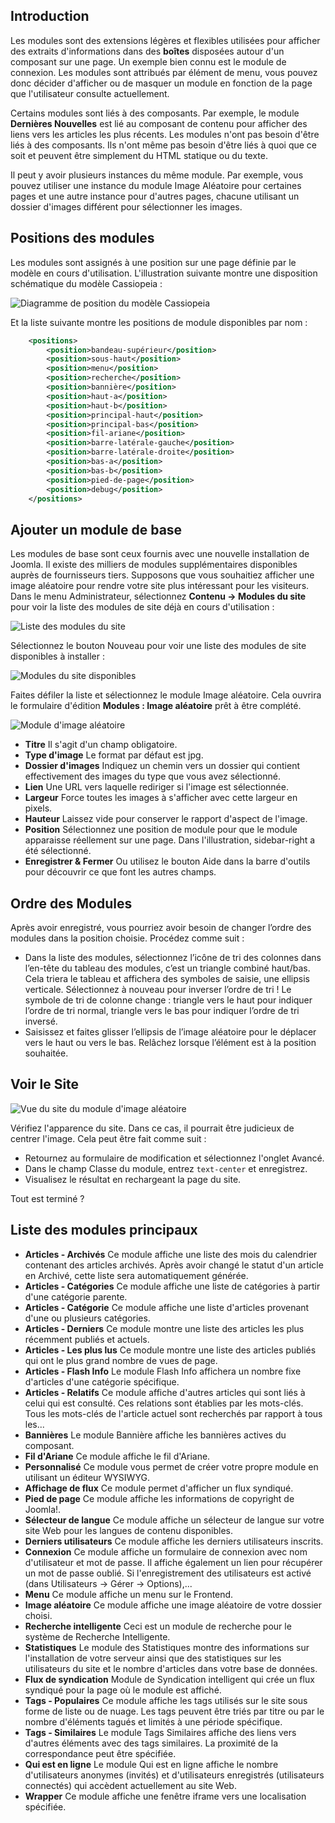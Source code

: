 <!-- Filename: J4.x:Site_Modules / Display title: Modules du Site  -->

## Introduction

Les modules sont des extensions légères et flexibles utilisées pour afficher des extraits
d'informations dans des **boîtes** disposées autour d'un composant sur une page. Un
exemple bien connu est le module de connexion. Les modules sont attribués par élément de menu, vous pouvez donc décider d'afficher ou de masquer un module en fonction de la page
que l'utilisateur consulte actuellement.

Certains modules sont liés à des composants. Par exemple, le module **Dernières Nouvelles**
est lié au composant de contenu pour afficher des liens vers les articles les plus récents. Les modules n'ont pas besoin d'être liés à des composants. Ils n'ont même pas besoin d'être liés à quoi que ce soit et peuvent être simplement du HTML statique ou du texte.

Il peut y avoir plusieurs instances du même module. Par exemple, vous pouvez
utiliser une instance du module Image Aléatoire pour certaines pages et une autre
instance pour d'autres pages, chacune utilisant un dossier d'images différent pour sélectionner les images.

## Positions des modules

Les modules sont assignés à une position sur une page définie par le modèle en cours d'utilisation. L'illustration suivante montre une disposition schématique du modèle Cassiopeia :

![Diagramme de position du modèle Cassiopeia](../../../en/images/modules/cassiopeia-template-positions.png)

Et la liste suivante montre les positions de module disponibles par nom :

```xml
    <positions>
        <position>bandeau-supérieur</position>
        <position>sous-haut</position>
        <position>menu</position>
        <position>recherche</position>
        <position>bannière</position>
        <position>haut-a</position>
        <position>haut-b</position>
        <position>principal-haut</position>
        <position>principal-bas</position>
        <position>fil-ariane</position>
        <position>barre-latérale-gauche</position>
        <position>barre-latérale-droite</position>
        <position>bas-a</position>
        <position>bas-b</position>
        <position>pied-de-page</position>
        <position>debug</position>
    </positions>
```

## Ajouter un module de base

Les modules de base sont ceux fournis avec une nouvelle installation de Joomla. Il existe des milliers de modules supplémentaires disponibles auprès de fournisseurs tiers. Supposons que vous souhaitiez afficher une image aléatoire pour rendre votre site plus intéressant pour les visiteurs. Dans le menu Administrateur, sélectionnez **Contenu → Modules du site** pour voir la liste des modules de site déjà en cours d'utilisation :

![Liste des modules du site](../../../en/images/modules/cassiopeia-modules-list.png)

Sélectionnez le bouton Nouveau pour voir une liste des modules de site disponibles à installer :

![Modules du site disponibles](../../../en/images/modules/cassiopeia-modules-available.png)

Faites défiler la liste et sélectionnez le module Image aléatoire. Cela ouvrira le formulaire d'édition **Modules : Image aléatoire** prêt à être complété.

![Module d'image aléatoire](../../../en/images/modules/cassiopeia-module-random-image.png)

- **Titre** Il s'agit d'un champ obligatoire.
- **Type d'image** Le format par défaut est jpg.
- **Dossier d'images** Indiquez un chemin vers un dossier qui contient effectivement des images du type que vous avez sélectionné.
- **Lien** Une URL vers laquelle rediriger si l'image est sélectionnée.
- **Largeur** Force toutes les images à s'afficher avec cette largeur en pixels.
- **Hauteur** Laissez vide pour conserver le rapport d'aspect de l'image.
- **Position** Sélectionnez une position de module pour que le module apparaisse réellement sur une page. Dans l'illustration, sidebar-right a été sélectionné.
- **Enregistrer & Fermer** Ou utilisez le bouton Aide dans la barre d'outils pour découvrir ce que font les autres champs.

## Ordre des Modules

Après avoir enregistré, vous pourriez avoir besoin de changer l’ordre des modules dans la position choisie. Procédez comme suit :

- Dans la liste des modules, sélectionnez l’icône de tri des colonnes dans l’en-tête du tableau des modules, c’est un triangle combiné haut/bas. Cela triera le tableau et affichera des symboles de saisie, une ellipsis verticale. Sélectionnez à nouveau pour inverser l’ordre de tri ! Le symbole de tri de colonne change : triangle vers le haut pour indiquer l’ordre de tri normal, triangle vers le bas pour indiquer l’ordre de tri inversé.
- Saisissez et faites glisser l’ellipsis de l’image aléatoire pour le déplacer vers le haut ou vers le bas. Relâchez lorsque l’élément est à la position souhaitée.

## Voir le Site

![Vue du site du module d'image aléatoire](../../../en/images/modules/cassiopeia-module-random-image-site.png)

Vérifiez l'apparence du site. Dans ce cas, il pourrait être judicieux de centrer l'image. Cela peut être fait comme suit :

- Retournez au formulaire de modification et sélectionnez l'onglet Avancé.
- Dans le champ Classe du module, entrez `text-center` et enregistrez.
- Visualisez le résultat en rechargeant la page du site.

Tout est terminé ?

## Liste des modules principaux

- **Articles - Archivés** Ce module affiche une liste des mois du calendrier contenant des articles archivés. Après avoir changé le statut d'un article en Archivé, cette liste sera automatiquement générée.
- **Articles - Catégories** Ce module affiche une liste de catégories à partir d'une catégorie parente.
- **Articles - Catégorie** Ce module affiche une liste d'articles provenant d'une ou plusieurs catégories.
- **Articles - Derniers** Ce module montre une liste des articles les plus récemment publiés et actuels.
- **Articles - Les plus lus** Ce module montre une liste des articles publiés qui ont le plus grand nombre de vues de page.
- **Articles - Flash Info** Le module Flash Info affichera un nombre fixe d'articles d'une catégorie spécifique.
- **Articles - Relatifs** Ce module affiche d'autres articles qui sont liés à celui qui est consulté. Ces relations sont établies par les mots-clés. Tous les mots-clés de l'article actuel sont recherchés par rapport à tous les...
- **Bannières** Le module Bannière affiche les bannières actives du composant.
- **Fil d'Ariane** Ce module affiche le fil d'Ariane.
- **Personnalisé** Ce module vous permet de créer votre propre module en utilisant un éditeur WYSIWYG.
- **Affichage de flux** Ce module permet d'afficher un flux syndiqué.
- **Pied de page** Ce module affiche les informations de copyright de Joomla!.
- **Sélecteur de langue** Ce module affiche un sélecteur de langue sur votre site Web pour les langues de contenu disponibles.
- **Derniers utilisateurs** Ce module affiche les derniers utilisateurs inscrits.
- **Connexion** Ce module affiche un formulaire de connexion avec nom d'utilisateur et mot de passe. Il affiche également un lien pour récupérer un mot de passe oublié. Si l'enregistrement des utilisateurs est activé (dans Utilisateurs → Gérer → Options),...
- **Menu** Ce module affiche un menu sur le Frontend.
- **Image aléatoire** Ce module affiche une image aléatoire de votre dossier choisi.
- **Recherche intelligente** Ceci est un module de recherche pour le système de Recherche Intelligente.
- **Statistiques** Le module des Statistiques montre des informations sur l'installation de votre serveur ainsi que des statistiques sur les utilisateurs du site et le nombre d'articles dans votre base de données.
- **Flux de syndication** Module de Syndication intelligent qui crée un flux syndiqué pour la page où le module est affiché.
- **Tags - Populaires** Ce module affiche les tags utilisés sur le site sous forme de liste ou de nuage. Les tags peuvent être triés par titre ou par le nombre d'éléments tagués et limités à une période spécifique.
- **Tags - Similaires** Le module Tags Similaires affiche des liens vers d'autres éléments avec des tags similaires. La proximité de la correspondance peut être spécifiée.
- **Qui est en ligne** Le module Qui est en ligne affiche le nombre d'utilisateurs anonymes (invités) et d'utilisateurs enregistrés (utilisateurs connectés) qui accèdent actuellement au site Web.
- **Wrapper** Ce module affiche une fenêtre iframe vers une localisation spécifiée.
